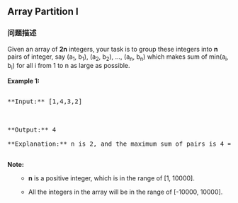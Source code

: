 ## Array Partition I  
### 问题描述

Given an array of **2n** integers, your task is to group these integers into **n** pairs of integer, say (a<sub>1</sub>, b<sub>1</sub>), (a<sub>2</sub>, b<sub>2</sub>), ..., (a<sub>n</sub>, b<sub>n</sub>) which makes sum of min(a<sub>i</sub>, b<sub>i</sub>) for all i from 1 to n as large as possible.


**Example 1:**<br />
<pre>
**Input:** [1,4,3,2]

**Output:** 4
**Explanation:** n is 2, and the maximum sum of pairs is 4 = min(1, 2) + min(3, 4).
</pre>


**Note:**<br>
<ol>
- **n** is a positive integer, which is in the range of [1, 10000].
- All the integers in the array will be in the range of [-10000, 10000].
</ol>

